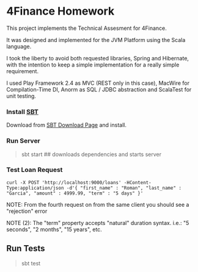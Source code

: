 # 4Finance Homework

This project implements the Technical Assesment for 4Finance.

It was designed and implemented for the JVM Platform using the Scala language.

I took the liberty to avoid both requested libraries, Spring and Hibernate, with the intention to keep a
simple implementation for a really simple requirement.

I used Play Framework 2.4 as MVC (REST only in this case), MacWire for Compilation-Time DI, Anorm as SQL / JDBC abstraction
and ScalaTest for unit testing.

### Install [SBT](http://www.scala-sbt.org)

Download from [SBT Download Page](http://www.scala-sbt.org/download.html) and install.

### Run Server

  > sbt start  ## downloads dependencies and starts server

### Test Loan Request
```
curl -X POST 'http://localhost:9000/loans' -HContent-Type:application/json -d'{ "first_name" : "Roman", "last_name" : "Garcia", "amount" : 4999.99, "term" : "5 days" }'
```

NOTE: From the fourth request on from the same client you should see a "rejection" error

NOTE (2): The "term" property accepts "natural" duration syntax. i.e.: "5 seconds", "2 months", "15 years", etc.

## Run Tests
  > sbt test

